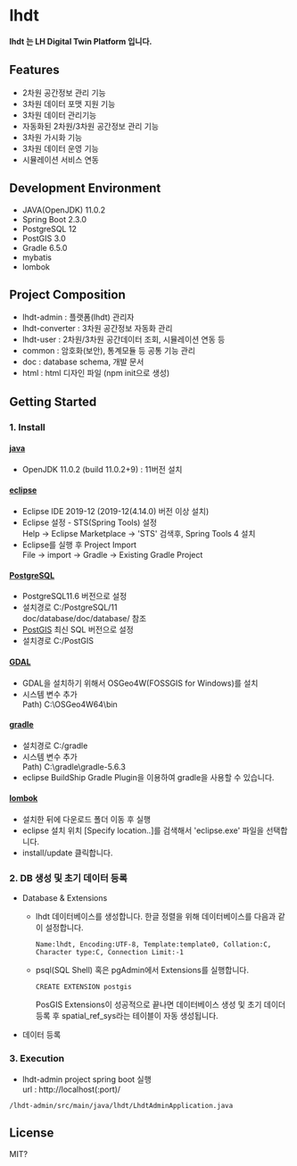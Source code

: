 # lhdt
<strong>lhdt 는 LH Digital Twin Platform 입니다.</strong>

## Features
- 2차원 공간정보 관리 기능
- 3차원 데이터 포맷 지원 기능
- 3차원 데이터 관리기능
- 자동화된 2차원/3차원 공간정보 관리 기능
- 3차원 가시화 기능
- 3차원 데이터 운영 기능
- 시뮬레이션 서비스 연동

## Development Environment
- JAVA(OpenJDK) 11.0.2
- Spring Boot 2.3.0
- PostgreSQL 12
- PostGIS 3.0
- Gradle 6.5.0
- mybatis
- lombok

## Project Composition
- lhdt-admin : 플랫폼(lhdt) 관리자     
- lhdt-converter : 3차원 공간정보 자동화 관리
- lhdt-user : 2차원/3차원  공간데이터 조회, 시뮬레이션 연동 등
- common : 암호화(보안), 통계모듈 등 공통 기능 관리
- doc : database schema, 개발 문서
- html : html 디자인 파일 (npm init으로 생성)

## Getting Started

### 1. Install
#### [java](https://jdk.java.net/archive/)
- OpenJDK 11.0.2 (build 11.0.2+9) : 11버전 설치

#### [eclipse](https://www.eclipse.org/downloads/download.php?file=/oomph/epp/2019-12/R/eclipse-inst-win64.exe)
- Eclipse IDE 2019-12 (2019-12(4.14.0) 버전 이상 설치)<br>
- Eclipse 설정 - STS(Spring Tools) 설정 <br>
  Help → Eclipse Marketplace → 'STS' 검색후, Spring Tools 4 설치
- Eclipse를 실행 후 Project Import <br>
  File → import → Gradle → Existing Gradle Project

#### [PostgreSQL](https://www.enterprisedb.com/downloads/postgres-postgresql-downloads)
- PostgreSQL11.6 버전으로 설정
- 설치경로 C:/PostgreSQL/11 <br>
  doc/database/doc/database/ 참조 
- [PostGIS](https://postgis.net/) 최신 SQL 버전으로 설정
- 설치경로 C:/PostGIS

#### [GDAL](https://trac.osgeo.org/osgeo4w/)
- GDAL을 설치하기 위해서 OSGeo4W(FOSSGIS for Windows)를 설치
- 시스템 변수 추가 <br>
  Path) C:\OSGeo4W64\bin 

#### [gradle](https://gradle.org/docs/)
- 설치경로 C:/gradle
- 시스템 변수 추가 <br> 
  Path) C:\gradle\gradle-5.6.3 
- eclipse BuildShip Gradle Plugin을 이용하여 gradle을 사용할 수 있습니다.

#### [lombok](https://projectlombok.org/)
- 설치한 뒤에 다운로드 폴더 이동 후 실행
- eclipse 설치 위치 [Specify location..]를 검색해서 'eclipse.exe' 파일을 선택합니다.
- install/update 클릭합니다.

  
### 2. DB 생성 및 초기 데이터 등록
- Database & Extensions
	- lhdt 데이터베이스를 생성합니다.
	    한글 정렬을 위해 데이터베이스를 다음과 같이 설정합니다.
	  <pre><code>Name:lhdt, Encoding:UTF-8, Template:template0, Collation:C, Character type:C, Connection Limit:-1</code></pre>
	- psql(SQL Shell) 혹은 pgAdmin에서 Extensions를 실행합니다.
	  <pre><code>CREATE EXTENSION postgis</code></pre>
	  PosGIS Extensions이 성공적으로 끝나면 데이터베이스 생성 및 초기 데이더 등록 후 spatial_ref_sys라는 테이블이 자동 생성됩니다.

- 데이터 등록
	   
### 3. Execution
- lhdt-admin project spring boot 실행 <br>
  url : http://localhost(:port)/
<pre><code>/lhdt-admin/src/main/java/lhdt/LhdtAdminApplication.java</code></pre>

## License
MIT?

<br><br>
